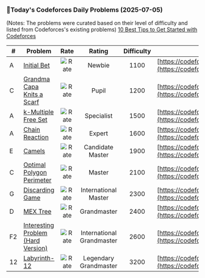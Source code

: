 ### 🌟Today's Codeforces Daily Problems (2025-07-05)
(Notes: The problems were curated based on their level of difficulty and listed from Codeforces's existing problems)
[10 Best Tips to Get Started with Codeforces](https://github.com/ika9810/Codeforces-Daily-Problems/blob/main/10%20Best%20Tips%20to%20Get%20Started%20with%20Codeforces.md)

| # | Problem | Rate| Rating | Difficulty | Contest |
|---| ----- | :--------: | :----------: | :----------: | ---------- |
|A|[Initial Bet](https://codeforces.com/contest/478/problem/A)|![Rate](https://img.shields.io/badge/Newbie-1100-lightgrey)|Newbie|1100|[https://codeforces.com/contest/478](https://codeforces.com/contest/478)|
|C|[Grandma Capa Knits a Scarf](https://codeforces.com/contest/1582/problem/C)|![Rate](https://img.shields.io/badge/Pupil-1200-brightgreen)|Pupil|1200|[https://codeforces.com/contest/1582](https://codeforces.com/contest/1582)|
|A|[k-Multiple Free Set](https://codeforces.com/contest/274/problem/A)|![Rate](https://img.shields.io/badge/Specialist-1500-9cf)|Specialist|1500|[https://codeforces.com/contest/274](https://codeforces.com/contest/274)|
|A|[Chain Reaction](https://codeforces.com/contest/607/problem/A)|![Rate](https://img.shields.io/badge/Expert-1600-blue)|Expert|1600|[https://codeforces.com/contest/607](https://codeforces.com/contest/607)|
|E|[Camels](https://codeforces.com/contest/14/problem/E)|![Rate](https://img.shields.io/badge/Candidate%20Master-1900-blueviolet)|Candidate Master|1900|[https://codeforces.com/contest/14](https://codeforces.com/contest/14)|
|C|[Optimal Polygon Perimeter](https://codeforces.com/contest/1044/problem/C)|![Rate](https://img.shields.io/badge/Master-2100-orange)|Master|2100|[https://codeforces.com/contest/1044](https://codeforces.com/contest/1044)|
|G|[Discarding Game](https://codeforces.com/contest/1250/problem/G)|![Rate](https://img.shields.io/badge/International%20Master-2300-orange)|International Master|2300|[https://codeforces.com/contest/1250](https://codeforces.com/contest/1250)|
|D|[MEX Tree](https://codeforces.com/contest/1527/problem/D)|![Rate](https://img.shields.io/badge/Grandmaster-2400-red)|Grandmaster|2400|[https://codeforces.com/contest/1527](https://codeforces.com/contest/1527)|
|F2|[Interesting Problem (Hard Version)](https://codeforces.com/contest/1987/problem/F2)|![Rate](https://img.shields.io/badge/International%20Grandmaster-2600-red)|International Grandmaster|2600|[https://codeforces.com/contest/1987](https://codeforces.com/contest/1987)|
|12|[Labyrinth-12](https://codeforces.com/contest/921/problem/12)|![Rate](https://img.shields.io/badge/Legendary%20Grandmaster-3200-red)|Legendary Grandmaster|3200|[https://codeforces.com/contest/921](https://codeforces.com/contest/921)|
